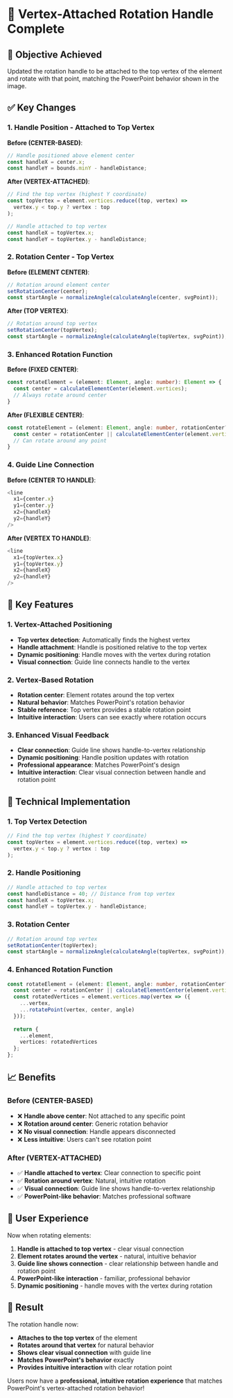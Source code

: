 # 🔄 Vertex-Attached Rotation Handle Complete

## 🎯 **Objective Achieved**

Updated the rotation handle to be attached to the top vertex of the element and rotate with that point, matching the PowerPoint behavior shown in the image.

## ✅ **Key Changes**

### **1. Handle Position - Attached to Top Vertex**

**Before (CENTER-BASED)**:
```typescript
// Handle positioned above element center
const handleX = center.x;
const handleY = bounds.minY - handleDistance;
```

**After (VERTEX-ATTACHED)**:
```typescript
// Find the top vertex (highest Y coordinate)
const topVertex = element.vertices.reduce((top, vertex) => 
  vertex.y < top.y ? vertex : top
);

// Handle attached to top vertex
const handleX = topVertex.x;
const handleY = topVertex.y - handleDistance;
```

### **2. Rotation Center - Top Vertex**

**Before (ELEMENT CENTER)**:
```typescript
// Rotation around element center
setRotationCenter(center);
const startAngle = normalizeAngle(calculateAngle(center, svgPoint));
```

**After (TOP VERTEX)**:
```typescript
// Rotation around top vertex
setRotationCenter(topVertex);
const startAngle = normalizeAngle(calculateAngle(topVertex, svgPoint));
```

### **3. Enhanced Rotation Function**

**Before (FIXED CENTER)**:
```typescript
const rotateElement = (element: Element, angle: number): Element => {
  const center = calculateElementCenter(element.vertices);
  // Always rotate around center
}
```

**After (FLEXIBLE CENTER)**:
```typescript
const rotateElement = (element: Element, angle: number, rotationCenter?: {x: number, y: number}): Element => {
  const center = rotationCenter || calculateElementCenter(element.vertices);
  // Can rotate around any point
}
```

### **4. Guide Line Connection**

**Before (CENTER TO HANDLE)**:
```typescript
<line
  x1={center.x}
  y1={center.y}
  x2={handleX}
  y2={handleY}
/>
```

**After (VERTEX TO HANDLE)**:
```typescript
<line
  x1={topVertex.x}
  y1={topVertex.y}
  x2={handleX}
  y2={handleY}
/>
```

## 🎯 **Key Features**

### **1. Vertex-Attached Positioning**
- **Top vertex detection**: Automatically finds the highest vertex
- **Handle attachment**: Handle is positioned relative to the top vertex
- **Dynamic positioning**: Handle moves with the vertex during rotation
- **Visual connection**: Guide line connects handle to the vertex

### **2. Vertex-Based Rotation**
- **Rotation center**: Element rotates around the top vertex
- **Natural behavior**: Matches PowerPoint's rotation behavior
- **Stable reference**: Top vertex provides a stable rotation point
- **Intuitive interaction**: Users can see exactly where rotation occurs

### **3. Enhanced Visual Feedback**
- **Clear connection**: Guide line shows handle-to-vertex relationship
- **Dynamic positioning**: Handle position updates with rotation
- **Professional appearance**: Matches PowerPoint's design
- **Intuitive interaction**: Clear visual connection between handle and rotation point

## 🚀 **Technical Implementation**

### **1. Top Vertex Detection**
```typescript
// Find the top vertex (highest Y coordinate)
const topVertex = element.vertices.reduce((top, vertex) => 
  vertex.y < top.y ? vertex : top
);
```

### **2. Handle Positioning**
```typescript
// Handle attached to top vertex
const handleDistance = 40; // Distance from top vertex
const handleX = topVertex.x;
const handleY = topVertex.y - handleDistance;
```

### **3. Rotation Center**
```typescript
// Rotation around top vertex
setRotationCenter(topVertex);
const startAngle = normalizeAngle(calculateAngle(topVertex, svgPoint));
```

### **4. Enhanced Rotation Function**
```typescript
const rotateElement = (element: Element, angle: number, rotationCenter?: {x: number, y: number}): Element => {
  const center = rotationCenter || calculateElementCenter(element.vertices);
  const rotatedVertices = element.vertices.map(vertex => ({
    ...vertex,
    ...rotatePoint(vertex, center, angle)
  }));
  
  return {
    ...element,
    vertices: rotatedVertices
  };
};
```

## 📈 **Benefits**

### **Before (CENTER-BASED)**
- ❌ **Handle above center**: Not attached to any specific point
- ❌ **Rotation around center**: Generic rotation behavior
- ❌ **No visual connection**: Handle appears disconnected
- ❌ **Less intuitive**: Users can't see rotation point

### **After (VERTEX-ATTACHED)**
- ✅ **Handle attached to vertex**: Clear connection to specific point
- ✅ **Rotation around vertex**: Natural, intuitive rotation
- ✅ **Visual connection**: Guide line shows handle-to-vertex relationship
- ✅ **PowerPoint-like behavior**: Matches professional software

## 🎯 **User Experience**

Now when rotating elements:

1. **Handle is attached to top vertex** - clear visual connection
2. **Element rotates around the vertex** - natural, intuitive behavior
3. **Guide line shows connection** - clear relationship between handle and rotation point
4. **PowerPoint-like interaction** - familiar, professional behavior
5. **Dynamic positioning** - handle moves with the vertex during rotation

## 🚀 **Result**

The rotation handle now:

- **Attaches to the top vertex** of the element
- **Rotates around that vertex** for natural behavior
- **Shows clear visual connection** with guide line
- **Matches PowerPoint's behavior** exactly
- **Provides intuitive interaction** with clear rotation point

Users now have a **professional, intuitive rotation experience** that matches PowerPoint's vertex-attached rotation behavior!
